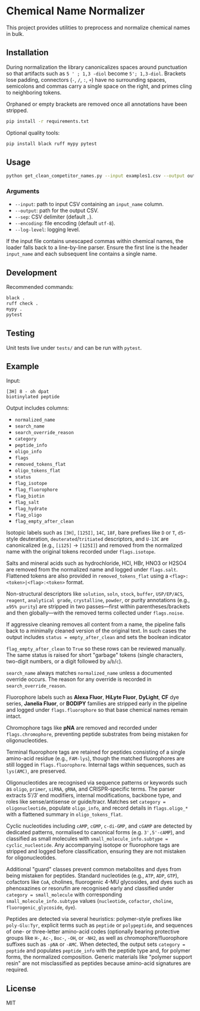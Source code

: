 # Chemical Name Normalizer

This project provides utilities to preprocess and normalize chemical names in bulk.

## Installation


During normalization the library canonicalizes spaces around punctuation so
that artifacts such as `5 ' ; 1,3 -diol` become `5'; 1,3-diol`. Brackets lose
padding, connectors (`-`, `/`, `:`, `+`) have no surrounding spaces, semicolons
and commas carry a single space on the right, and primes cling to neighboring
tokens.

Orphaned or empty brackets are removed once all annotations have been stripped.


```bash
pip install -r requirements.txt
```

Optional quality tools:

```bash
pip install black ruff mypy pytest
```

## Usage

```bash
python get_clean_competitor_names.py --input examples1.csv --output out.csv
```

### Arguments

- `--input`: path to input CSV containing an `input_name` column.
- `--output`: path for the output CSV.
- `--sep`: CSV delimiter (default `,`).
- `--encoding`: file encoding (default `utf-8`).
- `--log-level`: logging level.

If the input file contains unescaped commas within chemical names, the loader
falls back to a line-by-line parser. Ensure the first line is the header
`input_name` and each subsequent line contains a single name.

## Development

Recommended commands:

```bash
black .
ruff check .
mypy .
pytest
```

## Testing

Unit tests live under `tests/` and can be run with `pytest`.

## Example

Input:
```
[3H] 8 - oh dpat
biotinylated peptide
```

Output includes columns:
- `normalized_name`
- `search_name`
- `search_override_reason`
- `category`
- `peptide_info`
- `oligo_info`
- `flags`
- `removed_tokens_flat`
- `oligo_tokens_flat`
- `status`
- `flag_isotope`
- `flag_fluorophore`
- `flag_biotin`
- `flag_salt`
- `flag_hydrate`
- `flag_oligo`
- `flag_empty_after_clean`

Isotopic labels such as `[3H]`, `[125I]`, `14C`, `18F`, bare prefixes like `D`
or `T`, `d5`-style deuteration, `deuterated`/`tritiated` descriptors, and
`U-13C` are canonicalized (e.g., `[i125]` → `[125I]`) and removed from the
normalized name with the original tokens recorded under `flags.isotope`.


Salts and mineral acids such as hydrochloride, HCl, HBr, HNO3 or H2SO4 are
removed from the normalized name and logged under `flags.salt`. Flattened
tokens are also provided in `removed_tokens_flat` using a
`<flag>:<token>|<flag>:<token>` format.

Non-structural descriptors like `solution`, `soln`, `stock`, `buffer`,
`USP/EP/ACS`, `reagent`, `analytical grade`, `crystalline`, `powder`, or
purity annotations (e.g., `≥95% purity`) are stripped in two passes—first within
parentheses/brackets and then globally—with the removed terms collected under
`flags.noise`.

If aggressive cleaning removes all content from a name, the pipeline falls back
to a minimally cleaned version of the original text. In such cases the output
includes `status = empty_after_clean` and sets the boolean indicator

`flag_empty_after_clean` to `True` so these rows can be reviewed manually. The
same status is raised for short "garbage" tokens (single characters, two-digit
numbers, or a digit followed by `a`/`b`/`c`).


`search_name` always matches `normalized_name` unless a documented override
occurs. The reason for any override is recorded in `search_override_reason`.

Fluorophore labels such as **Alexa Fluor**, **HiLyte Fluor**, **DyLight**,
**CF** dye series, **Janelia Fluor**, or **BODIPY** families are stripped
early in the pipeline and logged under `flags.fluorophore` so that base
chemical names remain intact.

Chromophore tags like **pNA** are removed and recorded under
`flags.chromophore`, preventing peptide substrates from being mistaken
for oligonucleotides.


Terminal fluorophore tags are retained for peptides consisting of a single
amino-acid residue (e.g., `FAM-lys`), though the matched fluorophores are still
logged in `flags.fluorophore`. Internal tags within sequences, such as
`lys(AMC)`, are preserved.


Oligonucleotides are recognised via sequence patterns or keywords such as
`oligo`, `primer`, `siRNA`, `gRNA`, and CRISPR-specific terms. The parser
extracts 5′/3′ end modifiers, internal modifications, backbone type, and
roles like sense/antisense or guide/tracr. Matches set `category =
oligonucleotide`, populate `oligo_info`, and record details in
`flags.oligo_*` with a flattened summary in `oligo_tokens_flat`.

Cyclic nucleotides including `cAMP`, `cGMP`, `c-di-GMP`, and `cGAMP` are
detected by dedicated patterns, normalised to canonical forms (e.g.
`3',5'-cAMP`), and classified as small molecules with
`small_molecule_info.subtype = cyclic_nucleotide`. Any accompanying isotope
or fluorophore tags are stripped and logged before classification, ensuring
they are not mistaken for oligonucleotides.


Additional "guard" classes prevent common metabolites and dyes from being
mistaken for peptides. Standard nucleotides (e.g., `ATP`, `ADP`, `GTP`),
cofactors like `CoA`, cholines, fluorogenic 4-MU glycosides, and dyes such as
phenoxazines or resorufin are recognised early and classified under
`category = small_molecule` with corresponding `small_molecule_info.subtype`
values (`nucleotide`, `cofactor`, `choline`, `fluorogenic_glycoside`, `dye`).

Peptides are detected via several heuristics: polymer-style prefixes like
`poly-Glu:Tyr`, explicit terms such as `peptide` or `polypeptide`, and
sequences of one- or three-letter amino-acid codes (optionally bearing
protective groups like `H-`, `Ac-`, `Boc-`, `-OH`, or `-NH2`, as well as
chromophore/fluorophore suffixes such as `-pNA` or `-AMC`. When detected,
the output sets `category = peptide` and populates `peptide_info` with the
peptide type and, for polymer forms, the normalized composition. Generic
materials like "polymer support resin" are not misclassified as peptides
because amino-acid signatures are required.

## License

MIT
